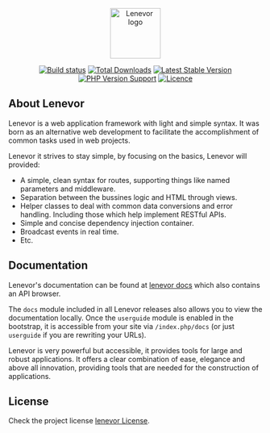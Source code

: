 <p align="center"><a href="https://lenevor.com" target="_blank"><img src="https://avatars2.githubusercontent.com/u/50193329?s=200&v=4" title="Lenevor logo" height="100" width="100"></a></p>

<p align="center">
    <a href="https://scrutinizer-ci.com/g/lenevor/syscodes"><img src="https://scrutinizer-ci.com/g/lenevor/syscodes/badges/build.png" title="Build status"></a>
    <a href="https://packagist.org/packages/lenevor/syscodes"><img src="https://img.shields.io/packagist/dt/lenevor/syscodes?color=gr" title="Total Downloads"></a>
    <a href="https://packagist.org/packages/lenevor/syscodes"><img src="https://img.shields.io/packagist/v/lenevor/syscodes?color=blue" title="Latest Stable Version"></a>
    <a href="https://packagist.org/packages/lenevor/syscodes"><img src="https://img.shields.io/packagist/php-v/lenevor/syscodes" title="PHP Version Support"></a>
    <a href="https://packagist.org/packages/lenevor/syscodes"><img src="https://img.shields.io/packagist/l/lenevor/syscodes" title="Licence"></a>
</p>

## About Lenevor

Lenevor is a web application framework with light and simple syntax. It was born as an alternative web development to facilitate the accomplishment of common tasks used in web projects. 

Lenevor it strives to stay simple, by focusing on the basics, Lenevor will provided:

- A simple, clean syntax for routes, supporting things like named parameters 
   and middleware.
- Separation between the bussines logic and HTML through views.
- Helper classes to deal with common data conversions and error handling. Including those which help implement RESTful APIs.
- Simple and concise dependency injection container.
- Broadcast events in real time.
- Etc.

## Documentation

Lenevor's documentation can be found at [lenevor docs](https://lenevor.com/docs) which also contains an API browser.

The `docs` module included in all Lenevor releases also allows you to view the documentation locally. Once the `userguide` module is enabled in the bootstrap, it is accessible from your site via `/index.php/docs` (or just `userguide` if you are rewriting your URLs).

Lenevor is very powerful but accessible, it provides tools for large and robust applications. It offers a clear combination of ease, elegance and above all innovation, providing tools that are needed for the construction of applications.

## License

Check the project license [lenevor License](https://opensource.org/licenses/BSD-3-Clause).
